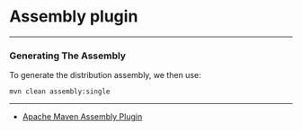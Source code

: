 # Assembly plugin

---

### Generating The Assembly
  To generate the distribution assembly, we then use:

  `mvn clean assembly:single`

---

- [Apache Maven Assembly Plugin](https://maven.apache.org/plugins/maven-assembly-plugin/)

